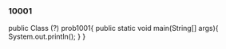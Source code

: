 ### 10001
public Class (?) prob1001{
  public static void main(String[] args){
    System.out.println();
  }
}
